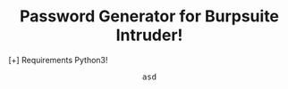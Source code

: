 <div align="center">
  <h1>Password Generator for Burpsuite Intruder!</h1>
  <p align="left"> [+] Requirements Python3! </p>
  
  <samp>asd</samp>
</div>
